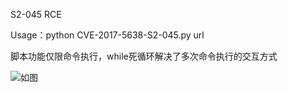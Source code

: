 S2-045 RCE

Usage：python CVE-2017-5638-S2-045.py url

脚本功能仅限命令执行，while死循环解决了多次命令执行的交互方式

![如图](https://github.com/RayScri/Struts2-045-RCE/blob/master/S2-045.png)
